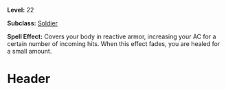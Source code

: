 <!-- TITLE: Spell: Reactive Armor -->
<!-- SUBTITLE:  -->

**Level:** 22

**Subclass:** [Soldier](soldier)

**Spell Effect:** Covers your body in reactive armor, increasing your AC for a certain number of incoming hits.  When this effect fades, you are healed for a small amount.

# Header